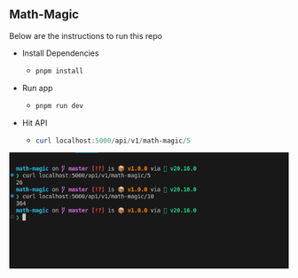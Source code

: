 ## Math-Magic

Below are the instructions to run this repo

- Install Dependencies
  - ```powershell
    pnpm install
    ```
- Run app

  - ```powershell
    pnpm run dev
    ```

- Hit API
  - ```powershell
    curl localhost:5000/api/v1/math-magic/5
    ```

![output](image.png)
